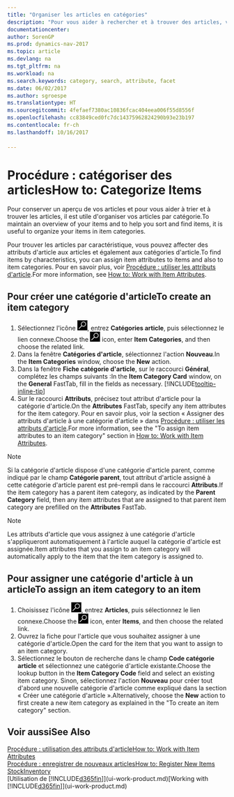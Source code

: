 ```yaml
---
title: "Organiser les articles en catégories"
description: "Pour vous aider à rechercher et à trouver des articles, vous pouvez affecter des attributs d'article et organiser les articles en catégories."
documentationcenter: 
author: SorenGP
ms.prod: dynamics-nav-2017
ms.topic: article
ms.devlang: na
ms.tgt_pltfrm: na
ms.workload: na
ms.search.keywords: category, search, attribute, facet
ms.date: 06/02/2017
ms.author: sgroespe
ms.translationtype: HT
ms.sourcegitcommit: 4fefaef7380ac10836fcac404eea006f55d8556f
ms.openlocfilehash: cc83849ced0fc7dc14375962824290b93e23b197
ms.contentlocale: fr-ch
ms.lasthandoff: 10/16/2017

---
```

# <a name="how-to-categorize-items"></a><span data-ttu-id="ce0e0-103">Procédure : catégoriser des articles</span><span class="sxs-lookup"><span data-stu-id="ce0e0-103">How to: Categorize Items</span></span>
<span data-ttu-id="ce0e0-104">Pour conserver un aperçu de vos articles et pour vous aider à trier et à trouver les articles, il est utile d'organiser vos articles par catégorie.</span><span class="sxs-lookup"><span data-stu-id="ce0e0-104">To maintain an overview of your items and to help you sort and find items, it is useful to organize your items in item categories.</span></span>

<span data-ttu-id="ce0e0-105">Pour trouver les articles par caractéristique, vous pouvez affecter des attributs d'article aux articles et également aux catégories d'article.</span><span class="sxs-lookup"><span data-stu-id="ce0e0-105">To find items by characteristics, you can assign item attributes to items and also to item categories.</span></span> <span data-ttu-id="ce0e0-106">Pour en savoir plus, voir [Procédure : utiliser les attributs d'article](inventory-how-work-item-attributes.md).</span><span class="sxs-lookup"><span data-stu-id="ce0e0-106">For more information, see [How to: Work with Item Attributes](inventory-how-work-item-attributes.md).</span></span>

## <a name="to-create-an-item-category"></a><span data-ttu-id="ce0e0-107">Pour créer une catégorie d'article</span><span class="sxs-lookup"><span data-stu-id="ce0e0-107">To create an item category</span></span>
1. <span data-ttu-id="ce0e0-108">Sélectionnez l'icône ![Page ou état pour la recherche](media/ui-search/search_small.png "Page ou état pour la recherche"), entrez **Catégories article**, puis sélectionnez le lien connexe.</span><span class="sxs-lookup"><span data-stu-id="ce0e0-108">Choose the ![Search for Page or Report](media/ui-search/search_small.png "Search for Page or Report icon") icon, enter **Item Categories**, and then choose the related link.</span></span>
2. <span data-ttu-id="ce0e0-109">Dans la fenêtre **Catégories d'article**, sélectionnez l'action **Nouveau**.</span><span class="sxs-lookup"><span data-stu-id="ce0e0-109">In the **Item Categories** window, choose the **New** action.</span></span>
3. <span data-ttu-id="ce0e0-110">Dans la fenêtre **Fiche catégorie d'article**, sur le raccourci **Général**, complétez les champs suivants :</span><span class="sxs-lookup"><span data-stu-id="ce0e0-110">In the **Item Category Card** window, on the **General** FastTab, fill in the fields as necessary.</span></span> [!INCLUDE[tooltip-inline-tip](includes/tooltip-inline-tip_md.md)]
4. <span data-ttu-id="ce0e0-111">Sur le raccourci **Attributs**, précisez tout attribut d'article pour la catégorie d'article.</span><span class="sxs-lookup"><span data-stu-id="ce0e0-111">On the **Attributes** FastTab, specify any item attributes for the item category.</span></span> <span data-ttu-id="ce0e0-112">Pour en savoir plus, voir la section « Assigner des attributs d'article à une catégorie d'article » dans [Procédure : utiliser les attributs d'article](inventory-how-work-item-attributes.md).</span><span class="sxs-lookup"><span data-stu-id="ce0e0-112">For more information, see the "To assign item attributes to an item category" section in [How to: Work with Item Attributes](inventory-how-work-item-attributes.md).</span></span>

> [!NOTE]  
>   <span data-ttu-id="ce0e0-113">Si la catégorie d'article dispose d'une catégorie d'article parent, comme indiqué par le champ **Catégorie parent**, tout attribut d'article assigné à cette catégorie d'article parent est pré-rempli dans le raccourci **Attributs**.</span><span class="sxs-lookup"><span data-stu-id="ce0e0-113">If the item category has a parent item category, as indicated by the **Parent Category** field, then any item attributes that are assigned to that parent item category are prefilled on the **Attributes** FastTab.</span></span>

> [!NOTE]  
>   <span data-ttu-id="ce0e0-114">Les attributs d'article que vous assignez à une catégorie d'article s'appliqueront automatiquement à l'article auquel la catégorie d'article est assignée.</span><span class="sxs-lookup"><span data-stu-id="ce0e0-114">Item attributes that you assign to an item category will automatically apply to the item that the item category is assigned to.</span></span>

## <a name="to-assign-an-item-category-to-an-item"></a><span data-ttu-id="ce0e0-115">Pour assigner une catégorie d'article à un article</span><span class="sxs-lookup"><span data-stu-id="ce0e0-115">To assign an item category to an item</span></span>
1. <span data-ttu-id="ce0e0-116">Choisissez l'icône ![Page ou état pour la recherche](media/ui-search/search_small.png "Page ou état pour la recherche"), entrez **Articles**, puis sélectionnez le lien connexe.</span><span class="sxs-lookup"><span data-stu-id="ce0e0-116">Choose the ![Search for Page or Report](media/ui-search/search_small.png "Search for Page or Report icon") icon, enter **Items**, and then choose the related link.</span></span>
2. <span data-ttu-id="ce0e0-117">Ouvrez la fiche pour l'article que vous souhaitez assigner à une catégorie d'article.</span><span class="sxs-lookup"><span data-stu-id="ce0e0-117">Open the card for the item that you want to assign to an item category.</span></span>
3. <span data-ttu-id="ce0e0-118">Sélectionnez le bouton de recherche dans le champ **Code catégorie article** et sélectionnez une catégorie d'article existante.</span><span class="sxs-lookup"><span data-stu-id="ce0e0-118">Choose the lookup button in the **Item Category Code** field and select an existing item category.</span></span> <span data-ttu-id="ce0e0-119">Sinon, sélectionnez l'action **Nouveau** pour créer tout d'abord une nouvelle catégorie d'article comme expliqué dans la section « Créer une catégorie d'article ».</span><span class="sxs-lookup"><span data-stu-id="ce0e0-119">Alternatively, choose the **New** action to first create a new item category as explained in the "To create an item category" section.</span></span>

## <a name="see-also"></a><span data-ttu-id="ce0e0-120">Voir aussi</span><span class="sxs-lookup"><span data-stu-id="ce0e0-120">See Also</span></span>
[<span data-ttu-id="ce0e0-121">Procédure : utilisation des attributs d'article</span><span class="sxs-lookup"><span data-stu-id="ce0e0-121">How to: Work with Item Attributes</span></span>](inventory-how-work-item-attributes.md)  
[<span data-ttu-id="ce0e0-122">Procédure : enregistrer de nouveaux articles</span><span class="sxs-lookup"><span data-stu-id="ce0e0-122">How to: Register New Items</span></span>](inventory-how-register-new-items.md)  
[<span data-ttu-id="ce0e0-123">Stock</span><span class="sxs-lookup"><span data-stu-id="ce0e0-123">Inventory</span></span>](inventory-manage-inventory.md)  
<span data-ttu-id="ce0e0-124">[Utilisation de [!INCLUDE[d365fin](includes/d365fin_md.md)]](ui-work-product.md)</span><span class="sxs-lookup"><span data-stu-id="ce0e0-124">[Working with [!INCLUDE[d365fin](includes/d365fin_md.md)]](ui-work-product.md)</span></span>

